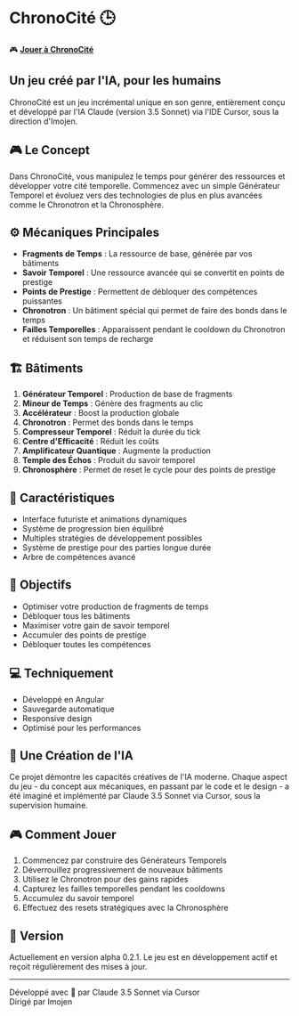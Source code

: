 # ChronoCité 🕒

🎮 **[Jouer à ChronoCité](https://imojen.github.io/chronocite/)**

## Un jeu créé par l'IA, pour les humains

ChronoCité est un jeu incrémental unique en son genre, entièrement conçu et développé par l'IA Claude (version 3.5 Sonnet) via l'IDE Cursor, sous la direction d'Imojen.

## 🎮 Le Concept

Dans ChronoCité, vous manipulez le temps pour générer des ressources et développer votre cité temporelle. Commencez avec un simple Générateur Temporel et évoluez vers des technologies de plus en plus avancées comme le Chronotron et la Chronosphère.

## ⚙️ Mécaniques Principales

- **Fragments de Temps** : La ressource de base, générée par vos bâtiments
- **Savoir Temporel** : Une ressource avancée qui se convertit en points de prestige
- **Points de Prestige** : Permettent de débloquer des compétences puissantes
- **Chronotron** : Un bâtiment spécial qui permet de faire des bonds dans le temps
- **Failles Temporelles** : Apparaissent pendant le cooldown du Chronotron et réduisent son temps de recharge

## 🏗️ Bâtiments

1. **Générateur Temporel** : Production de base de fragments
2. **Mineur de Temps** : Génère des fragments au clic
3. **Accélérateur** : Boost la production globale
4. **Chronotron** : Permet des bonds dans le temps
5. **Compresseur Temporel** : Réduit la durée du tick
6. **Centre d'Efficacité** : Réduit les coûts
7. **Amplificateur Quantique** : Augmente la production
8. **Temple des Échos** : Produit du savoir temporel
9. **Chronosphère** : Permet de reset le cycle pour des points de prestige

## 🌟 Caractéristiques

- Interface futuriste et animations dynamiques
- Système de progression bien équilibré
- Multiples stratégies de développement possibles
- Système de prestige pour des parties longue durée
- Arbre de compétences avancé

## 🎯 Objectifs

- Optimiser votre production de fragments de temps
- Débloquer tous les bâtiments
- Maximiser votre gain de savoir temporel
- Accumuler des points de prestige
- Débloquer toutes les compétences

## 💻 Techniquement

- Développé en Angular
- Sauvegarde automatique
- Responsive design
- Optimisé pour les performances

## 🤖 Une Création de l'IA

Ce projet démontre les capacités créatives de l'IA moderne. Chaque aspect du jeu - du concept aux mécaniques, en passant par le code et le design - a été imaginé et implémenté par Claude 3.5 Sonnet via Cursor, sous la supervision humaine.

## 🎮 Comment Jouer

1. Commencez par construire des Générateurs Temporels
2. Déverrouillez progressivement de nouveaux bâtiments
3. Utilisez le Chronotron pour des gains rapides
4. Capturez les failles temporelles pendant les cooldowns
5. Accumulez du savoir temporel
6. Effectuez des resets stratégiques avec la Chronosphère

## 🚀 Version

Actuellement en version alpha 0.2.1. Le jeu est en développement actif et reçoit régulièrement des mises à jour.

---

Développé avec 🤖 par Claude 3.5 Sonnet via Cursor  
Dirigé par Imojen
